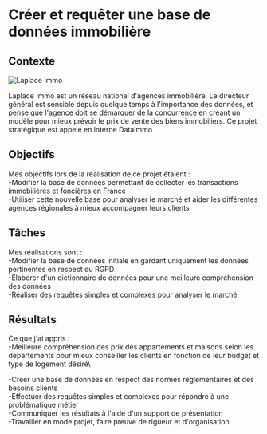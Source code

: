 # Créer et requêter une base de données immobilière

## **Contexte**
![Laplace Immo](https://github.com/user-attachments/assets/9f15af95-85dc-41ce-8b61-efaf8cbdbbe6)

Laplace Immo est un réseau national d'agences immobilière. Le directeur général est sensible depuis quelque temps à l'importance des données, et pense que l'agence doit se démarquer de la concurrence en créant un modèle pour mieux prévoir le prix de vente des biens immobiliers. Ce projet stratégique est appelé en interne DataImmo

## **Objectifs**
Mes objectifs lors de la réalisation de ce projet étaient : \
-Modifier la base de données permettant de collecter les transactions immobilières et foncières en France\
-Utiliser cette nouvelle base pour analyser le marché et aider les différentes agences régionales à mieux accompagner leurs clients

## **Tâches**
Mes réalisations sont : \
-Modifier la base de données initiale en gardant uniquement les données pertinentes en respect du RGPD \
-Élaborer d'un dictionnaire de données pour une meilleure compréhension des données\
-Réaliser des requêtes simples et complexes pour analyser le marché

## **Résultats**
Ce que j'ai appris : \
-Meilleure compréhension des prix des appartements et maisons selon les départements pour mieux conseiller les clients en fonction de leur budget et type de logement désiré\ 

-Creer une base de données en respect des normes réglementaires et des besoins clients\
-Effectuer des requêtes simples et complexes pour répondre à une problématique métier\
-Communiquer les résultats à l'aide d'un support de présentation\
-Travailler en mode projet, faire preuve de rigueur et d'organisation.
